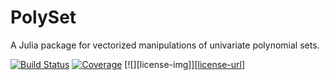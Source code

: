 # PolySet
A Julia package for vectorized manipulations of univariate polynomial sets.

[![Build Status](https://github.com/Theozeud/PolySet.jl/actions/workflows/CI.yml/badge.svg?branch=main)](https://github.com/Theozeud/PolySet.jl/actions/workflows/CI.yml?query=branch%3Amain)
[![Coverage](https://codecov.io/gh/Theozeud/PolySet.jl/branch/main/graph/badge.svg)](https://codecov.io/gh/Theozeud/PolySet.jl)
[![][license-img]][[license-url](https://github.com/Theozeud/PolySet.jl/branch/main/LICENSE)] 

